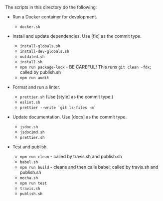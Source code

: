The scripts in this directory do the following:

- Run a Docker container for development.

  - `docker.sh`

- Install and update dependencies. Use [fix] as the commit type.

  - `install-globals.sh`
  - `install-dev-globals.sh`
  - `outdated.sh`
  - `install.sh`
  - `npm run package-lock` - BE CAREFUL! This runs `git clean -fdx`; called by publish.sh
  - `npm run audit`

- Format and run a linter.

  - `prettier.sh` (Use [style] as the commit type.)
  - `eslint.sh`
  - `` prettier --write `git ls-files -m` ``

- Update documentation. Use [docs] as the commit type.

  - `jsdoc.sh`
  - `jsdoc2md.sh`
  - `prettier.sh`

- Test and publish.

  - `npm run clean` - called by travis.sh and publish.sh
  - `babel.sh`
  - `npm run build` - cleans and then calls babel; called by travis.sh and publish.sh
  - `mocha.sh`
  - `npm run test`
  - `travis.sh`
  - `publish.sh`
